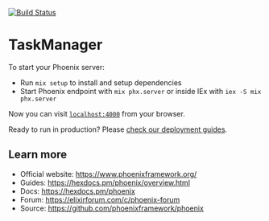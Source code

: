 [![Build Status](https://img.shields.io/endpoint.svg?url=https%3A%2F%2Factions-badge.atrox.dev%2Fanrgl%2FTaskManagerElixir%2Fbadge%3Fref%3Ddevelop&style=flat)](https://actions-badge.atrox.dev/anrgl/TaskManagerElixir/goto?ref=develop)
# TaskManager

To start your Phoenix server:

  * Run `mix setup` to install and setup dependencies
  * Start Phoenix endpoint with `mix phx.server` or inside IEx with `iex -S mix phx.server`

Now you can visit [`localhost:4000`](http://localhost:4000) from your browser.

Ready to run in production? Please [check our deployment guides](https://hexdocs.pm/phoenix/deployment.html).

## Learn more

  * Official website: https://www.phoenixframework.org/
  * Guides: https://hexdocs.pm/phoenix/overview.html
  * Docs: https://hexdocs.pm/phoenix
  * Forum: https://elixirforum.com/c/phoenix-forum
  * Source: https://github.com/phoenixframework/phoenix
